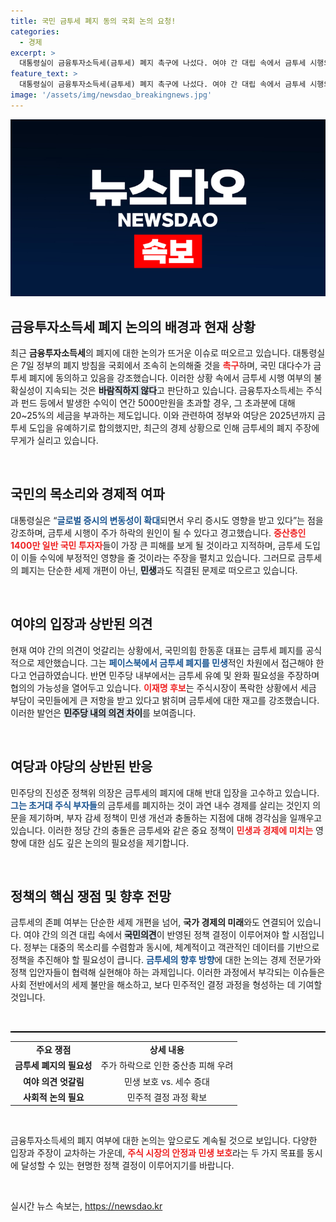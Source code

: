 ```yaml
---
title: 국민 금투세 폐지 동의 국회 논의 요청!
categories:
  - 경제
excerpt: >
  대통령실이 금융투자소득세(금투세) 폐지 촉구에 나섰다. 여야 간 대립 속에서 금투세 시행의 불확실성이 커지며 증시도 위협받고 있다. 양당의 갈등 속에 민생을 고려한 해결책이 필요하다.
feature_text: >
  대통령실이 금융투자소득세(금투세) 폐지 촉구에 나섰다. 여야 간 대립 속에서 금투세 시행의 불확실성이 커지며 증시도 위협받고 있다. 양당의 갈등 속에 민생을 고려한 해결책이 필요하다.
image: '/assets/img/newsdao_breakingnews.jpg'
---
```


<p><img src="/assets/img/newsdao_breakingnews.jpg" alt="ranknews 속보" /></p>

<h2 data-ke-size="size26">금융투자소득세 폐지 논의의 배경과 현재 상황</h2>

<p data-ke-size="size16">최근 <b>금융투자소득세</b>의 폐지에 대한 논의가 뜨거운 이슈로 떠오르고 있습니다. 대통령실은 7일 정부의 폐지 방침을 국회에서 조속히 논의해줄 것을 <b><span style="color: #ee2323;">촉구</span></b>하며, 국민 대다수가 금투세 폐지에 동의하고 있음을 강조했습니다. 이러한 상황 속에서 금투세 시행 여부의 불확실성이 지속되는 것은 <b><span style="background-color: #21538527;">바람직하지 않다</span></b>고 판단하고 있습니다. 금융투자소득세는 주식과 펀드 등에서 발생한 수익이 연간 5000만원을 초과할 경우, 그 초과분에 대해 20~25%의 세금을 부과하는 제도입니다. 이와 관련하여 정부와 여당은 2025년까지 금투세 도입을 유예하기로 합의했지만, 최근의 경제 상황으로 인해 금투세의 폐지 주장에 무게가 실리고 있습니다.</p>

<p data-ke-size="size16">&nbsp;</p>

<h2 data-ke-size="size26">국민의 목소리와 경제적 여파</h2>

<p data-ke-size="size16">대통령실은 “<b><span style="color: #1a5490;">글로벌 증시의 변동성이 확대</span></b>되면서 우리 증시도 영향을 받고 있다”는 점을 강조하며, 금투세 시행이 주가 하락의 원인이 될 수 있다고 경고했습니다. <b><span style="color: #ee2323;">중산층인 1400만 일반 국민 투자자</span></b>들이 가장 큰 피해를 보게 될 것이라고 지적하며, 금투세 도입이 이들 수익에 부정적인 영향을 줄 것이라는 주장을 펼치고 있습니다. 그러므로 금투세의 폐지는 단순한 세제 개편이 아닌, <b><span style="background-color: #21538527;">민생</span></b>과도 직결된 문제로 떠오르고 있습니다.</p>

<p data-ke-size="size16">&nbsp;</p>

<h2 data-ke-size="size26">여야의 입장과 상반된 의견</h2>

<p data-ke-size="size16">현재 여야 간의 의견이 엇갈리는 상황에서, 국민의힘 한동훈 대표는 금투세 폐지를 공식적으로 제안했습니다. 그는 <b><span style="color: #1a5490;">페이스북에서 금투세 폐지를 민생</span></b>적인 차원에서 접근해야 한다고 언급하였습니다. 반면 민주당 내부에서는 금투세 유예 및 완화 필요성을 주장하며 협의의 가능성을 열어두고 있습니다. <b><span style="color: #ee2323;">이재명 후보</span></b>는 주식시장이 폭락한 상황에서 세금 부담이 국민들에게 큰 저항을 받고 있다고 밝히며 금투세에 대한 재고를 강조했습니다. 이러한 발언은 <b><span style="background-color: #21538527;">민주당 내의 의견 차이</span></b>를 보여줍니다.</p>

<p data-ke-size="size16">&nbsp;</p>

<h2 data-ke-size="size26">여당과 야당의 상반된 반응</h2>

<p data-ke-size="size16">민주당의 진성준 정책위 의장은 금투세의 폐지에 대해 반대 입장을 고수하고 있습니다. <b><span style="color: #1a5490;">그는 초거대 주식 부자들</span></b>의 금투세를 폐지하는 것이 과연 내수 경제를 살리는 것인지 의문을 제기하며, 부자 감세 정책이 민생 개선과 충돌하는 지점에 대해 경각심을 일깨우고 있습니다. 이러한 정당 간의 충돌은 금투세와 같은 중요 정책이 <b><span style="color: #ee2323;">민생과 경제에 미치는</span></b> 영향에 대한 심도 깊은 논의의 필요성을 제기합니다.</p>

<p data-ke-size="size16">&nbsp;</p>

<h2 data-ke-size="size26">정책의 핵심 쟁점 및 향후 전망</h2>

<p data-ke-size="size16">금투세의 존폐 여부는 단순한 세제 개편을 넘어, <b>국가 경제의 미래</b>와도 연결되어 있습니다. 여야 간의 의견 대립 속에서 <b><span style="background-color: #21538527;">국민의견</span></b>이 반영된 정책 결정이 이루어져야 할 시점입니다. 정부는 대중의 목소리를 수렴함과 동시에, 체계적이고 객관적인 데이터를 기반으로 정책을 추진해야 할 필요성이 큽니다. <b><span style="color: #1a5490;">금투세의 향후 방향</span></b>에 대한 논의는 경제 전문가와 정책 입안자들이 협력해 실현해야 하는 과제입니다. 이러한 과정에서 부각되는 이슈들은 사회 전반에서의 세제 불만을 해소하고, 보다 민주적인 결정 과정을 형성하는 데 기여할 것입니다.</p>

<p data-ke-size="size16">&nbsp;</p>

<hr style="height: 2px; background-color: #000;"/>

<table style="width: 100%; border-collapse: collapse;">
  <tr>
    <td style="text-align: center; height: 17px;"><b>주요 쟁점</b></td>
    <td style="text-align: center; height: 17px;"><b>상세 내용</b></td>
  </tr>
  <tr>
    <td style="text-align: center; height: 17px;"><b>금투세 폐지의 필요성</b></td>
    <td style="text-align: center; height: 17px;">주가 하락으로 인한 중산층 피해 우려</td>
  </tr>
  <tr>
    <td style="text-align: center; height: 17px;"><b>여야 의견 엇갈림</b></td>
    <td style="text-align: center; height: 17px;">민생 보호 vs. 세수 증대</td>
  </tr>
  <tr>
    <td style="text-align: center; height: 17px;"><b>사회적 논의 필요</b></td>
    <td style="text-align: center; height: 17px;">민주적 결정 과정 확보</td>
  </tr>
</table>

<p data-ke-size="size16">&nbsp;</p>

<p data-ke-size="size16">금융투자소득세의 폐지 여부에 대한 논의는 앞으로도 계속될 것으로 보입니다. 다양한 입장과 주장이 교차하는 가운데, <b><span style="color: #ee2323;">주식 시장의 안정과 민생 보호</span></b>라는 두 가지 목표를 동시에 달성할 수 있는 현명한 정책 결정이 이루어지기를 바랍니다.</p>

<p data-ke-size="size16">&nbsp;</p>
실시간 뉴스 속보는, <a href="https://newsdao.kr" rel="dofollow">https://newsdao.kr</a>


